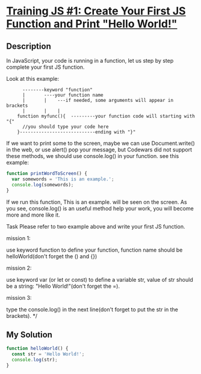 # [Training JS #1: Create Your First JS Function and Print "Hello World!"](https://www.codewars.com/kata/571ec274b1c8d4a61c0000c8)

## Description

In JavaScript, your code is running in a function, let us step by step complete your first JS function.

Look at this example:

```
      --------keyword "function"
      |       ----your function name
      |       |    ---if needed, some arguments will appear in brackets
      |       |    |
    function myfunc(){  ---------your function code will starting with "{"
      //you should type your code here
    }----------------------------ending with "}"
```

If we want to print some to the screen, maybe we can use Document.write() in the web, or use alert() pop your message, but Codewars did not support these methods, we should use console.log() in your function. see this example:

```js
function printWordToScreen() {
  var somewords = 'This is an example.';
  console.log(somewords);
}
```

If we run this function, This is an example. will be seen on the screen. As you see, console.log() is an useful method help your work, you will become more and more like it.

Task
Please refer to two example above and write your first JS function.

mission 1:

use keyword function to define your function, function name should be helloWorld(don't forget the () and {})

mission 2:

use keyword var (or let or const) to define a variable str, value of str should be a string: "Hello World!"(don't forget the =).

mission 3:

type the console.log() in the next line(don't forget to put the str in the brackets).
\*/

## My Solution

```js
function helloWorld() {
  const str = 'Hello World!';
  console.log(str);
}
```
